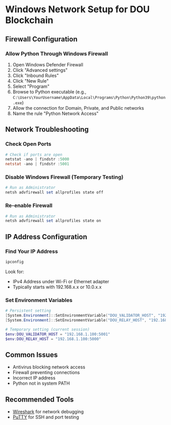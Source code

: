 # Windows Network Setup for DOU Blockchain

## Firewall Configuration

### Allow Python Through Windows Firewall
1. Open Windows Defender Firewall
2. Click "Advanced settings"
3. Click "Inbound Rules"
4. Click "New Rule"
5. Select "Program"
6. Browse to Python executable (e.g., `C:\Users\YourUsername\AppData\Local\Programs\Python\Python39\python.exe`)
7. Allow the connection for Domain, Private, and Public networks
8. Name the rule "Python Network Access"

## Network Troubleshooting

### Check Open Ports
```powershell
# Check if ports are open
netstat -ano | findstr :5000
netstat -ano | findstr :5001
```

### Disable Windows Firewall (Temporary Testing)
```powershell
# Run as Administrator
netsh advfirewall set allprofiles state off
```

### Re-enable Firewall
```powershell
# Run as Administrator
netsh advfirewall set allprofiles state on
```

## IP Address Configuration

### Find Your IP Address
```powershell
ipconfig
```
Look for:
- IPv4 Address under Wi-Fi or Ethernet adapter
- Typically starts with 192.168.x.x or 10.0.x.x

### Set Environment Variables
```powershell
# Persistent setting
[System.Environment]::SetEnvironmentVariable("DOU_VALIDATOR_HOST", "192.168.1.100:5001", "User")
[System.Environment]::SetEnvironmentVariable("DOU_RELAY_HOST", "192.168.1.100:5000", "User")

# Temporary setting (current session)
$env:DOU_VALIDATOR_HOST = "192.168.1.100:5001"
$env:DOU_RELAY_HOST = "192.168.1.100:5000"
```

## Common Issues
- Antivirus blocking network access
- Firewall preventing connections
- Incorrect IP address
- Python not in system PATH

## Recommended Tools
- [Wireshark](https://www.wireshark.org/) for network debugging
- [PuTTY](https://www.putty.org/) for SSH and port testing
